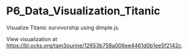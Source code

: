 # P6_Data_Visualization_Titanic
Visualize Titanic survivorship using dimple.js.

View visualization at https://bl.ocks.org/tam3ourine/12653b758a006ee4461d0b1ee5f2142c. 
